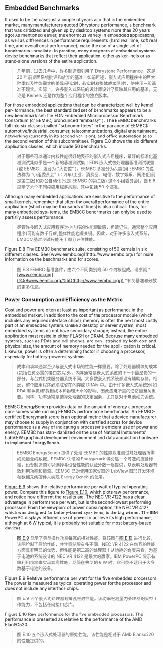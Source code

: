 ## Embedded Benchmarks

It used to be the case just a couple of years ago that in the embedded market, many manufacturers quoted Dhrystone performance, a benchmark that was criticized and given up by desktop systems more than 20 years ago! As mentioned earlier, the enormous variety in embedded applications, as well as differences in performance requirements (hard real time, soft real time, and overall cost-performance), make the use of a single set of benchmarks unrealistic. In practice, many designers of embedded systems devise benchmarks that reflect their application, either as ker- nels or as stand-alone versions of the entire application.

> 几年前，过去几年中，许多制造商引用了 Dhrystone Performance，这是 20 年前桌面系统批评和放弃的基准！如前所述，嵌入式应用程序中的巨大种类以及性能需求的差异(硬实时，软实时和整体成本绩效)，使使用一组基准不现实。实际上，许多嵌入式系统的设计师设计了反映其应用的基准，无论是 Kernels 还是作为整个应用程序的独立版本。

For those embedded applications that can be characterized well by kernel per- formance, the best standardized set of benchmarks appears to be a new benchmark set: the EDN Embedded Microprocessor Benchmark Consortium (or EEMBC, pronounced  "embassy" ). The EEMBC benchmarks fall into six classes (called  "subcommittees"  in the parlance of EEMBC): automotive/industrial, consumer, telecommunications, digital entertainment, networking (currently in its second ver- sion), and office automation (also the second version of this subcommittee). Figure E.8 shows the six different application classes, which include 50 benchmarks.

> 对于那些可以通过内核性能很好地表征的嵌入式应用程序，最好的标准化基准测试集似乎是一个新的基准测试集：EDN 嵌入式微处理器基准测试联盟(或 EEMBC，发音为 "大使馆" )。EEMBC 基准分为六类(用 EEMBC 的说法称为 "小组委员会" )：汽车/工业、消费品、电信、数字娱乐、网络(目前是第二版)和办公自动化(也是 EEMBC 的第二版) 这个小组委员会)。图 E.8 显示了六个不同的应用程序类别，其中包括 50 个基准。

Although many embedded applications are sensitive to the performance of small kernels, remember that often the overall performance of the entire application (which may be thousands of lines) is also critical. Thus, for many embedded sys- tems, the EMBCC benchmarks can only be used to partially assess performance.

> 尽管许多嵌入式应用程序对小内核的性能很敏感，但请记住，通常整个应用程序(可能有数千行)的整体性能也很关键。因此，对于许多嵌入式系统，EMBCC 基准测试只能用于部分评估性能。

Figure E.8 The EEMBC benchmark suite, consisting of 50 kernels in six different classes. See [www.eembc.org](http://www.eembc.org/) for more information on the benchmarks and for scores.

> 图 E.8 EEMBC 基准套件，由六个不同类别的 50 个内核组成。请参阅 * [www.eembc.org](%5Bwww.eembc.org/%5D(http://www.eembc.org/)) *有关基准和分数的更多信息。

### Power Consumption and Efficiency as the Metric

Cost and power are often at least as important as performance in the embedded market. In addition to the cost of the processor module (which includes any required interface chips), memory is often the next most costly part of an embedded system. Unlike a desktop or server system, most embedded systems do not have secondary storage; instead, the entire application must reside in either FLASH or DRAM. Because many embedded systems, such as PDAs and cell phones, are con- strained by both cost and physical size, the amount of memory needed for the appli- cation is critical. Likewise, power is often a determining factor in choosing a processor, especially for battery-powered systems.

> 成本和功率通常至少与嵌入式市场的性能一样重要。除了处理器模块的成本(包括任何必需的接口芯片)外，内存通常是嵌入式系统的下一个最昂贵的一部分。与台式机或服务器系统不同，大多数嵌入式系统都没有辅助存储。相反，整个应用程序必须驻留在闪存或 DRAM 中。由于许多嵌入式系统(例如 PDA 和手机)都受到成本和物理大小的影响，因此应用所需的记忆量至关重要。同样，功率通常是选择处理器的决定因素，尤其是对于电池动力系统。

EEMBC EnergyBench provides data on the amount of energy a processor con- sumes while running EEMBC’s performance benchmarks. An EEMBC-certified Energymark score is an optional metric that a device manufacturer may choose to supply in conjunction with certified scores for device performance as a way of indicating a processor’s efficient use of power and energy. EEMBC has stan- dardized on the use of National Instruments’ LabVIEW graphical development environment and data acquisition hardware to implement EnergyBench.

> EEMBC EnergyBench 提供了处理 EEMBC 的性能基准测试时处理器所需的能量量的数据。EEMBC 认证的 Energymark 评分是一个可选的度量标准，设备制造商可以选择与设备性能的认证分数一起提供，以表明处理器有效利用功率和能源。EEMBC 已对使用国家仪器的 LabView 图形开发环境和数据采集硬件来实现 Energy Bench 的使用。

[Figure E.9](#_bookmark581) shows the relative performance per watt of typical operating power. Compare this figure to [Figure E.10](#_bookmark582), which plots raw performance, and notice how different the results are. The NEC VR 4122 has a clear advantage in performance per watt, but is the second-lowest performing processor! From the viewpoint of power consumption, the NEC VR 4122, which was designed for battery-based sys- tems, is the big winner. The IBM PowerPC displays efficient use of power to achieve its high performance, although at 6 W typical, it is probably not suitable for most battery-based devices.

> [图 E.9](#_Bookmark581) 显示了典型操作功率每瓦的相对性能。将该图与[图 E.10](#_Bookmark582) 进行比较，该图绘制了原始性能，并注意结果有多不同。NEC VR 4122 在每瓦的性能方面具有明显的优势，但性能是第二高的处理器！从功耗的角度来看，为基于电池的系统设计的 NEC VR 4122 是最大的赢家。IBM PowerPC 显示有效利用功率来实现其高性能，尽管在典型的 6 W 时，它可能不适用于大多数基于电池的设备。

Figure E.9 Relative performance per watt for the five embedded processors. The power is measured as typical operating power for the processor and does not include any interface chips.

> 图 E.9 五个嵌入式处理器的每瓦相对性能。该功率被测量为处理器的典型工作能力，不包括任何接口芯片。

Figure E.10 Raw performance for the five embedded processors. The performance is presented as relative to the performance of the AMD ElanSC520.

> 图 E.10 五个嵌入式处理器的原始性能。该性能是相对于 AMD Elansc520 的性能提供的。
